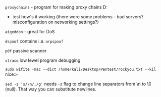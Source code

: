 `proxychains` - program for making proxy chains D:  
- test how's it working (there were some problems - bad servers? misconfiguration on networking settings?) 

`aigeddon` - great for DoS  

`dspoof` contains i.a. `arpspoof`  

`p0f` passive scanner  

`strace` low lewel program debugging

`sudo wifite -mac --dict /home/kali/Desktop/Pentest/rockyou.txt --kil` nice:>

`sed -z 's/\n/,/g'` needs `-z` flag to change line separators from \n to \0 (null). That way you can substitute newlines.    

